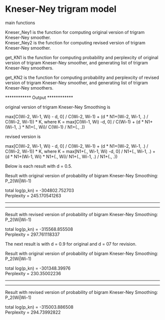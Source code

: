 # Kneser-Ney trigram model


main functions

Kneser_Ney1 is the function for computing original version of trigram Kneser-Ney smoother.<br /> 
Kneser_Ney2 is the function for computing revised version of trigram Kneser-Ney smoother.<br />

get_KN1 is the function for computing probability and perplexcity of original version of trigram Kneser-Ney smoother,
and generating list of trigram Kneser-Ney smoothers.<br />

get_KN2 is the function for computing probability and perplexcity of revised version of trigram Kneser-Ney smoother,
and generating list of trigram Kneser-Ney smoothers.<br />


************ Output ************

original version of trigram Kneser-Ney Smoothing is

max[C(Wi-2, Wi-1, Wi) - d, 0] / C(Wi-2, Wi-1) + (d * N1+(Wi-2, Wi-1, .) / C(Wi-2, Wi-1)) * K,
where K = max[C(Wi-1, Wi) -d, 0] / C(Wi-1) + (d * N1+(Wi-1, .) * N1+(., Wi)/ C(Wi-1) / N1+(., .))

revised version is

max[C(Wi-2, Wi-1, Wi) - d, 0] / C(Wi-2, Wi-1) + (d * N1+(Wi-2, Wi-1, .) / C(Wi-2, Wi-1)) * K,
where K = max[N1+(., Wi-1, Wi) -d, 0] / N1+(., Wi-1, .) + (d * N1+(Wi-1, Wi) * N1+(., Wi)/ N1+(., Wi-1, .) / N1+(., .))

Below is each result with d = 0.5.

Result with original version of probability of bigram Kneser-Ney Smoothing: P_2(Wi|Wi-1)

total log(p_kn) = -304802.752703<br />
Perplexity      = 245.170541263<br />

-----------------------------------------------------------------------------------------------
-----------------------------------------------------------------------------------------------

Result with revised version of probability of bigram Kneser-Ney Smoothing: P_2(Wi|Wi-1)

total log(p_kn) = -315568.855508<br />
Perplexity      = 297.761118337<br />



The next result is with d = 0.9 for original and d = 07 for revision.

Result with original version of probability of bigram Kneser-Ney Smoothing: P_2(Wi|Wi-1)

total log(p_kn) = -301348.39976<br />
Perplexity      = 230.35002236<br />

-----------------------------------------------------------------------------------------------
-----------------------------------------------------------------------------------------------

Result with revised version of probability of bigram Kneser-Ney Smoothing: P_2(Wi|Wi-1)

total log(p_kn) = -315003.886508<br />
Perplexity      = 294.73992822<br />

